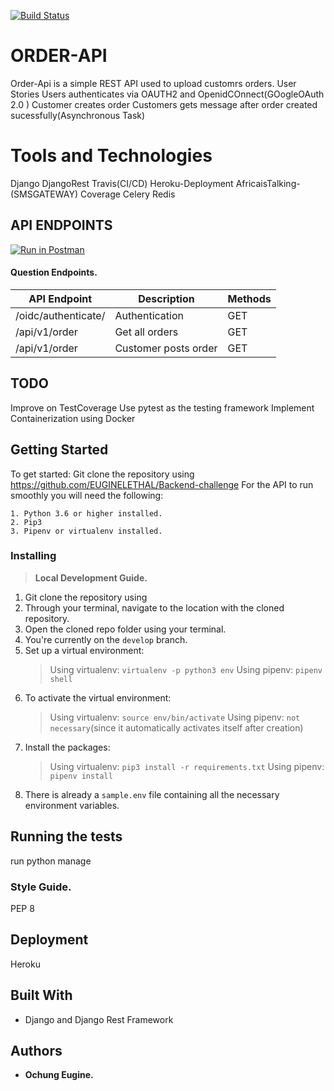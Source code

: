 [![Build Status](https://travis-ci.com/EUGINELETHAL/Backend-challenge.svg?branch=master)](https://travis-ci.com/EUGINELETHAL/Backend-challenge)
# ORDER-API
Order-Api is a simple REST  API used to upload customrs orders.
User Stories
Users authenticates via OAUTH2 and OpenidCOnnect(GOogleOAuth 2.0 )
Customer creates order 
Customers gets message after order created sucessfully(Asynchronous  Task)


# Tools and Technologies
Django 
DjangoRest
Travis(CI/CD)
Heroku-Deployment
AfricaisTalking-(SMSGATEWAY)
Coverage
Celery
Redis
## API ENDPOINTS

[![Run in Postman](https://run.pstmn.io/button.svg)](https://app.getpostman.com/run-collection/470df32a30646e961eb9)
#### Question Endpoints.
| API Endpoint  | Description | Methods |
| ------------- | ------------- | ------------- |
| /oidc/authenticate/  | Authentication | GET  |
| /api/v1/order  | Get all orders   | GET  |
 /api/v1/order | Customer posts order  | GET  |


## TODO
Improve on TestCoverage
Use pytest as the testing framework
Implement Containerization using Docker


## Getting Started
To get started:
 Git clone the repository using https://github.com/EUGINELETHAL/Backend-challenge
 For the API to run smoothly you will need the following:
```
1. Python 3.6 or higher installed.
2. Pip3
3. Pipenv or virtualenv installed.
```
### Installing
> __Local Development Guide.__

1. Git clone the repository using 
2. Through your terminal, navigate to the location with the cloned repository.
3. Open the cloned repo folder using your terminal.
4. You're currently on the `develop` branch.
5. Set up a virtual environment:
    > Using virtualenv: `virtualenv -p python3 env`
    > Using pipenv: `pipenv shell`
6. To activate the virtual environment:
    > Using virtualenv: `source env/bin/activate`
    > Using pipenv: `not necessary`(since it automatically activates itself after creation)
7. Install the packages:
    > Using virtualenv: `pip3 install -r requirements.txt`
    > Using pipenv: `pipenv install`
8. There is already a `sample.env` file containing all the necessary environment variables.


## Running the tests
 run python manage
### Style Guide.
PEP 8

## Deployment
Heroku


## Built With
* Django and Django Rest Framework

## Authors
* **Ochung Eugine.** 

